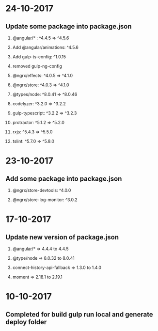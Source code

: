 # 24-10-2017

## Update some package into package.json

1. @angular/* : ^4.4.5 => ^4.5.6

2. Add @angular/animations: ^4.5.6

3. Add gulp-ts-config: ^1.0.15

4. removed gulp-ng-config

5. @ngrx/effects: ^4.0.5 => ^4.1.0

6. @ngrx/store: ^4.0.3 => ^4.1.0

7. @types/node: ^8.0.41 => ^8.0.46

8. codelyzer: ^3.2.0 => ^3.2.2

9. gulp-typescript: ^3.2.2 => ^3.2.3

10. protractor: ^5.1.2 => ^5.2.0

11. rxjs: ^5.4.3 => ^5.5.0

12. tslint: ^5.7.0 => ^5.8.0

# 23-10-2017

## Add some package into package.json

1. @ngrx/store-devtools: ^4.0.0

2. @ngrx/store-log-monitor: ^3.0.2


# 17-10-2017

## Update new version of package.json

1. @angular/* => 4.4.4 to 4.4.5

2. @type/node => 8.0.32 to 8.0.41

3. connect-history-api-fallback => 1.3.0 to 1.4.0

4. moment => 2.18.1 to 2.19.1


# 10-10-2017

## Completed for build gulp run local and generate deploy folder
